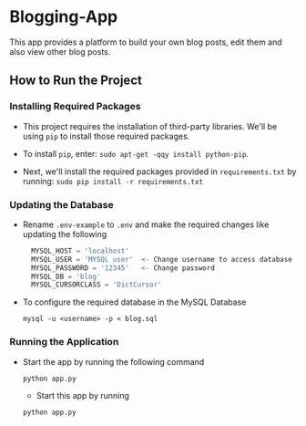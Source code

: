 # Blogging-App

This app provides a platform to build your own blog posts, edit them and also view other blog posts.

## How to Run the Project

### Installing Required Packages
 - This project requires the installation of third-party libraries. We'll be using `pip` to install those required packages.
 - To install `pip`, enter:
   `sudo apt-get -qqy install python-pip`.
 
 - Next, we'll install the required packages provided in `requirements.txt` by running:
   `sudo pip install -r requirements.txt`

### Updating the Database 
 - Rename `.env-example` to `.env` and make the required changes like updating the following
   ````javascript
     MYSQL_HOST = 'localhost'
     MYSQL_USER = 'MYSQL user'  <- Change username to access database
     MYSQL_PASSWORD = '12345'   <- Change password
     MYSQL_DB = 'blog'
     MYSQL_CURSORCLASS = 'DictCursor' 
   ````
   
 
 - To configure the required database in the MySQL Database
 
    `mysql -u <username> -p < blog.sql`
    

### Running the Application 
- Start the app by running the following command

 
    `python app.py`
    
     - Start this app by running
 
    `python app.py`
 


